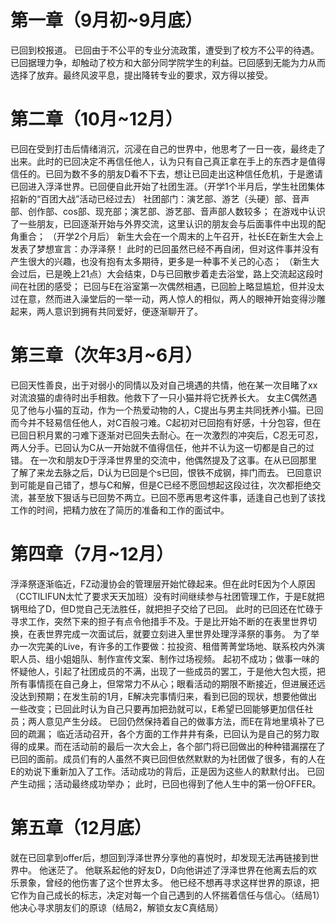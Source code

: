 # 第一章（9月初~9月底）
已回到校报道。
已回由于不公平的专业分流政策，遭受到了校方不公平的待遇。已回据理力争，却触动了校方和大部分同学院学生的利益。已回感到无能为力从而选择了放弃。最终风波平息，提出降转专业的要求，双方得以接受。

# 第二章（10月~12月）
已回在受到打击后情绪消沉，沉浸在自己的世界中，他思考了一日一夜，最终走了出来。此时的已回决定不再信任他人，认为只有自己真正拿在手上的东西才是值得信任的。已回为数不多的朋友D看不下去，想让已回走出这种信任危机，于是邀请已回进入浮泽世界。已回便自此开始了社团生涯。（开学1个半月后，学生社团集体招新的“百团大战”活动已经过去）
社团部门：演艺部、游艺（头硬）部、音声部、创作部、cos部、现充部；演艺部、游艺部、音声部人数较多；
在游戏中认识了一些朋友，已回逐渐开始与外界交流，这里认识的朋友会与后面事件中出现的配角重合；
（开学2个月后） 新生大会在一个周末的上午召开，社长E在新生大会上发表了梦想宣言：办浮泽祭！
此时的已回虽然已经不再自闭，但对这件事并没有产生很大的兴趣，也没有抱有太多期待，更多是一种事不关己的心态；
（新生大会过后，已是晚上21点）大会结束，D与已回散步着走去浴堂，路上交流起这段时间在社团的感受；
已回与E在浴室第一次偶然相遇，已回脸上略显尴尬，但并没太过在意，然而进入澡堂后的一举一动，两人惊人的相似，两人的眼神开始变得沙雕起来，两人意识到拥有共同爱好，便逐渐聊开了。

# 第三章（次年3月~6月）
已回天性善良，出于对弱小的同情以及对自己境遇的共情，他在某一次目睹了xx对流浪猫的虐待时出手相救。他救下了一只小猫并将它抚养长大。
女主C偶然遇见了他与小猫的互动，作为一个热爱动物的人，C提出与男主共同抚养小猫。已回而今并不轻易信任他人，对C百般刁难。C起初对已回抱有好感，十分包容，但在已回日积月累的刁难下逐渐对已回失去耐心。在一次激烈的冲突后，C忍无可忍，两人分手。已回认为C从一开始就不值得信任，他并不认为这一切都是自己的过错。
在一次和朋友D于浮泽世界里的交流中，他偶然提及了这事。在从已回那里了解了来龙去脉之后，D认为已回是个s已回，恨铁不成钢，摔门而去。
已回意识到可能是自己错了，想与C和解，但是C已经不愿回想起这段过往，次次都拒绝交流，甚至放下狠话与已回势不两立。已回不愿再思考这件事，适逢自己也到了该找工作的时间，把精力放在了简历的准备和工作的面试中。

# 第四章（7月~12月）
浮泽祭逐渐临近，FZ动漫协会的管理层开始忙碌起来。但在此时E因为个人原因（CCTILIFUN太忙了要求天天加班）没有时间继续参与社团管理工作，于是E就把锅甩给了D，但D觉自己无法胜任，就把担子交给了已回。
此时的已回还在忙碌于寻求工作，突然下来的担子有点令他措手不及。于是比开始不断的在表里世界切换，在表世界完成一次面试后，就要立刻进入里世界处理浮泽祭的事务。
为了举办一次完美的Live，有许多的工作要做：拉投资、租借菁菁堂场地、联系校内外演职人员、组小姐姐队、制作宣传文案、制作过场视频。
起初不成功；做事一味的怀疑他人，引起了社团成员的不满，出现了一些成员的罢工，于是他大包大揽，把所有事情揽在自己身上，但常常力不从心；眼看活动的期限不断接近，但进展还远没达到预期；在发生前的1月，E解决完事情归来，看到已回的现状，想要他做出一些改变；已回此时认为自己只要再加把劲就可以，E希望已回能够更加信任社员；两人意见产生分歧。
已回仍然保持着自己的做事方法，而E在背地里填补了已回的疏漏；
临近活动召开，各个方面的工作井井有条，已回认为是自己的努力取得的成果。而在活动前的最后一次大会上，各个部门将已回做出的种种错漏摆在了已回的面前。成员们有的人虽然不爽已回但依然默默的为社团做了很多，有的人在E的劝说下重新加入了工作。活动成功的背后，正是因为这些人的默默付出。
已回产生动摇；活动最终成功举办；
此时，已回也得到了他人生中的第一份OFFER。

# 第五章（12月底）
就在已回拿到offer后，想回到浮泽世界分享他的喜悦时，却发现无法再链接到世界中。
他迷茫了。
他联系起他的好友D，D向他讲述了浮泽世界在他离去后的欢乐景象，曾经的他伤害了这个世界太多。
他已经不想再寻求这样世界的原谅，把它作为自己成长的标志，决定对每一个自己遇到的人怀揣着信任与信心。（结局1）
他决心寻求朋友们的原谅（结局2，解锁女友C真结局）